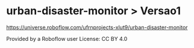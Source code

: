 # urban-disaster-monitor > Versao1
https://universe.roboflow.com/ufrnprojects-xlut9/urban-disaster-monitor

Provided by a Roboflow user
License: CC BY 4.0

